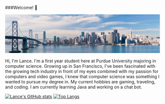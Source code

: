 ###Welcome! 👋

![SF!](1622401392080.jpg)

Hi, I'm Lance. I'm a first year student here at Purdue University majoring in computer science. Growing up in San Francisco, I've been fascinated with the growing tech industry in front of my eyes combined with my passion for computers and video games, I knew that computer science was something I wanted to pursue my degree in. My current hobbies are gaming, traveling, and coding. I am currently learning Java and working on a chat bot. 

[![Lance's GitHub stats](https://github-readme-stats.vercel.app/api?username=LanceMa03)](https://github.com/anuraghazra/github-readme-stats) [![Top Langs](https://github-readme-stats.vercel.app/api/top-langs/?username=LanceMa03&layout=compact)](https://github.com/anuraghazra/github-readme-stats)



